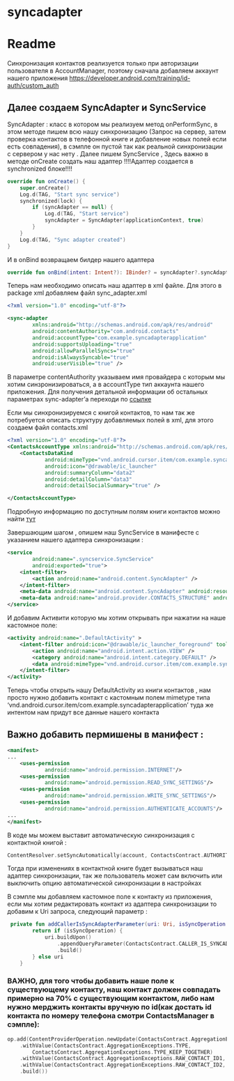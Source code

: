 # syncadapter
# Readme

Синхронизация контактов реализуется только при авторизации пользователя в AccountManager, поэтому сначала добавляем аккаунт нашего приложения https://developer.android.com/training/id-auth/custom_auth 

## Далее создаем SyncAdapter и SyncService

SyncAdapter : класс в котором мы реализуем метод onPerformSync, в этом методе пишем всю нашу синхронизацию 
(Запрос на сервер, затем проверка контактов в телефонной книге и добавление новых полей если есть совпадения), в сэмпле он пустой так как реальной синхронизации с сервером у нас нету . Далее пишем SyncService , Здесь важно в методе onCreate создать наш адаптер 
!!!!Адаптер создается в synchronized блоке!!!! 
```kotlin
override fun onCreate() {
    super.onCreate()
    Log.d(TAG, "Start sync service")
    synchronized(lock) {
        if (syncAdapter == null) {
            Log.d(TAG, "Start service")
            syncAdapter = SyncAdapter(applicationContext, true)
        }
    }
    Log.d(TAG, "Sync adapter created")
}
```
И в onBind возвращаем билдер нашего адаптера

```kotlin
override fun onBind(intent: Intent?): IBinder? = syncAdapter?.syncAdapterBinder
```
Теперь нам необходимо описать наш адаптер в xml файле. Для этого в package xml добавляем файл sync_adapter.xml 
```xml
<?xml version="1.0" encoding="utf-8"?>

<sync-adapter
        xmlns:android="http://schemas.android.com/apk/res/android"
        android:contentAuthority="com.android.contacts"
        android:accountType="com.example.syncadapterapplication"
        android:supportsUploading="true"
        android:allowParallelSyncs="true"
        android:isAlwaysSyncable="true"
        android:userVisible="true" />
```
В параметре contentAuthority указываем имя провайдера с которым мы хотим синзронизироваться, а в accountType тип аккаунта нашего приложения. Для получения детальной информации об остальных параметрах sync-adapter’а переходи по [ссылке](https://developer.android.com/training/sync-adapters/creating-sync-adapter)

Если мы синхронизируемся с книгой контактов, то нам так же потребуется описать структуру добавляемых полей в xml, для этого создаем файл contacts.xml 
```xml
<?xml version="1.0" encoding="utf-8"?>
<ContactsAccountType xmlns:android="http://schemas.android.com/apk/res/android">
    <ContactsDataKind
            android:mimeType="vnd.android.cursor.item/com.example.syncadapterapplication"
            android:icon="@drawable/ic_launcher"
            android:summaryColumn="data2"
            android:detailColumn="data3"
            android:detailSocialSummary="true" />

</ContactsAccountType>
```
Подробную информацию по доступным полям книги контактов можно найти [тут](https://developer.android.com/guide/topics/providers/contacts-provider?hl=ru)

Завершающим шагом , опишем наш SyncService в манифесте с указанием нашего адаптера синхронизации :
```xml
<service
        android:name=".syncservice.SyncService"
        android:exported="true">
    <intent-filter>
        <action android:name="android.content.SyncAdapter" />
    </intent-filter>
    <meta-data android:name="android.content.SyncAdapter" android:resource="@xml/sync_adapter" />
    <meta-data android:name="android.provider.CONTACTS_STRUCTURE" android:resource="@xml/contacts" />
</service>
```
И добавим Активити которую мы хотим открывать при нажатии на наше кастомное поле:
```xml
<activity android:name=".DefaultActivity" >
    <intent-filter android:icon="@drawable/ic_launcher_foreground" tools:ignore="AppLinkUrlError">
        <action android:name="android.intent.action.VIEW" />
        <category android:name="android.intent.category.DEFAULT" />
        <data android:mimeType="vnd.android.cursor.item/com.example.syncadapterapplication" />
    </intent-filter>
</activity>
```
Теперь чтобы открыть нашу DefaultActivity из книги контактов , нам просто нужно добавить контакт с кастомным полем mimetype типа ‘vnd.android.cursor.item/com.example.syncadapterapplication’ туда же интентом нам придут все данные нашего контакта

## Важно добавить пермишены в манифест :
```xml
<manifest>
...
    <uses-permission
            android:name="android.permission.INTERNET"/>
    <uses-permission
            android:name="android.permission.READ_SYNC_SETTINGS"/>
    <uses-permission
            android:name="android.permission.WRITE_SYNC_SETTINGS"/>
    <uses-permission
            android:name="android.permission.AUTHENTICATE_ACCOUNTS"/>
...
</manifest>
```
В коде мы можем выставит автоматическую синхронизация с контактной книгой :
```kotlin
ContentResolver.setSyncAutomatically(account, ContactsContract.AUTHORITY, true)
```
Тогда при изменениях в контактной книге будет вызываться наш адаптер синхронизации, так же пользователь может сам включить или выключить опцию автоматической синхронизации в настройках

В сэмпле мы добавляем кастомное поле к контакту из приложения, если мы хотим редактировать контакт из адаптера синхронизации то добавим к Uri запроса, следующий параметр :
```kotlin
 private fun addCallerIsSyncAdapterParameter(uri: Uri, isSyncOperation: Boolean): Uri {
        return if (isSyncOperation) {
            uri.buildUpon()
                .appendQueryParameter(ContactsContract.CALLER_IS_SYNCADAPTER, "true")
                .build()
        } else uri
    }
```
### ВАЖНО, для того чтобы добавить наше поле к существующему контакту, наш контакт должен совпадать примерно на 70% с существующим контактом, либо нам нужно мерджить контакты вручную по id(как достать id контакта по номеру телефона смотри ContactsManager в сэмпле):
```kotlin
op.add(ContentProviderOperation.newUpdate(ContactsContract.AggregationExceptions.CONTENT_URI)
    .withValue(ContactsContract.AggregationExceptions.TYPE,
        ContactsContract.AggregationExceptions.TYPE_KEEP_TOGETHER)
    .withValue(ContactsContract.AggregationExceptions.RAW_CONTACT_ID1, 0)
    .withValue(ContactsContract.AggregationExceptions.RAW_CONTACT_ID2, id)
    .build())
```



